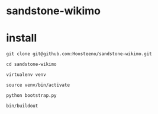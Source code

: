 sandstone-wikimo
================

install
=======
    git clone git@github.com:Hoosteeno/sandstone-wikimo.git

    cd sandstone-wikimo

    virtualenv venv

    source venv/bin/activate
    
    python bootstrap.py 

    bin/buildout 
